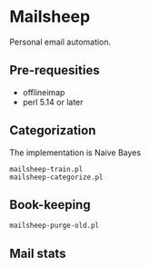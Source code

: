 Mailsheep
=========

Personal email automation.

## Pre-requesities

- offlineimap
- perl 5.14 or later

## Categorization

The implementation is Naive Bayes

    mailsheep-train.pl
    mailsheep-categorize.pl

## Book-keeping

    mailsheep-purge-old.pl

## Mail stats

